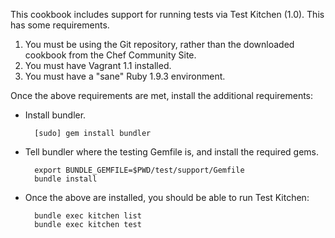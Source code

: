 This cookbook includes support for running tests via Test Kitchen (1.0). This has some requirements.

1. You must be using the Git repository, rather than the downloaded cookbook from the Chef Community Site.
2. You must have Vagrant 1.1 installed.
3. You must have a "sane" Ruby 1.9.3 environment.

Once the above requirements are met, install the additional requirements:

* Install bundler.

        [sudo] gem install bundler

* Tell bundler where the testing Gemfile is, and install the required gems.

        export BUNDLE_GEMFILE=$PWD/test/support/Gemfile
        bundle install

* Once the above are installed, you should be able to run Test Kitchen:

        bundle exec kitchen list
        bundle exec kitchen test
